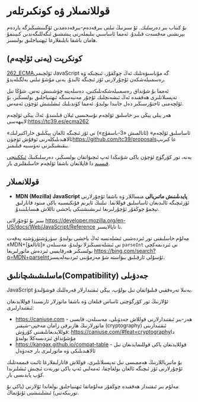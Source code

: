 
# قوللانمىلار ۋە كونكىرتلەر

بۇ كىتاب بىر *دەرسلىك*. ئۇ سىزنىڭ تىلنى بىرقەدەم-بىرقەدەمدىن ئۆگىنىشىڭىزگە ياردەم بېرىشنى مەقسەت قىلىدۇ. ئەمما ئاساسىي بىلىملەرنى پىششىق ئىگەللىگەندىن كىيىنمۇ ھامان باشقا بايلىقلارغا ئېھتىياجلىق بولىسىز.

## كونكرېت (يەنى ئۆلچەم)

؜[262_ECMA](https://www.ecma-international.org/publications/standards/Ecma-262.htm)ئۆلچىمى JavaScript گە مۇناسىۋەتلىك ئەڭ چوڭقۇر، ئىنچىكە ۋە رەسمىيلەشكەن ئۇچۇرلارنى ئۆز ئىچىگە ئالىدۇ. يەنى مۇشۇ تىلنى بەلگىلەيدۇ.

ئەمما بۇ شۇنداق رەسمىيلەشكەنلىكتىن، دەسلەپتە چۈشىنىش تەس. شۇڭا تىل تەپسىلاتلىرى ھەققىدە ئەڭ ئىشەنچلىك ئۇچۇر مەنبەسىگە ئىھتىياجلىق بولسىڭىز، بۇ ئۆلچەمنى ئاختۇرسىڭىز دەل جايىدا بولىدۇ. ئەمما كۈندىلىك ئىشلىتىش ئۈچۈن ئەمەس.

ھەر يىلى يېڭى بىر خاسلىق ئۆلچەم نۇسخىسى ئېلان قىلىنىدۇ. ئەڭ يېڭى ئۆلچەم لايىھەسى:<https://tc39.es/ecma262>

«ئاساسلىق ئۆلچەم» (ئاتالمىش «3-باسقۇچ») نى ئۆز ئىچىگە ئالغان يېڭىلىق خاراكتېرلىك ئالاھىدىلىكلەرنى ئوقۇش ئۈچۈن<https://github.com/tc39/proposals>غا كىرىپ بىقىشىڭىزنى تەۋسىيە قىلىمىز.

يەنە، تور كۆرگۈچ ئۈچۈن ياكى شۇنىڭدا ئەپ ئىچىۋاتقان بولسىڭىز، دەرسلىكنىڭ [ئىككىنچى قىسىم](info:browser-environment) دا قاپلانغان باشقا ئۆلچەم خاسلىقلىرى بار.

## قوللانمىلار

- **MDN (Mozilla) JavaScript پايدىلىنىش ماتىريالى** مىساللار ۋە باشقا ئۇچۇرلارنى ئۆزئىچىگە ئالىدىغان ئاساسلىق قوللانما. تىلنىڭ ئايرىم فۇنكىسىيە ياكى مىتود قاتارلىق تېخمۇ چوڭقۇر ئۇچۇرلىرىغا ئىرىشىشتىكى ياخشى تاللاش ھىسابلىنىدۇ.

سىز بۇ ئۇچۇرلانى <https://developer.mozilla.org/en-US/docs/Web/JavaScript/Reference> تا تاپالايسىز.

مەلۇم خاسلىقنى تور ئىزدەشنى ئىشلەتسە ئەڭ ياخشى بولىدۇ. سۈرۈشتۈرۈشتە پەقەت «MDN+[ئاتالغۇ]» نى ئىشلەتسىڭىزلا بولىدۇ، مەسىلەن `parseInt` نى ئىزدىمەكچى بولسىڭىز ھەرقايسى ئىزدەش ماتورلىرىغا <https://bing.com/search?q=MDN+parseInt>ئۇسۇلى ئارقىلىق بىۋاستە شۇ مەزمۇننى ئىزدىيەلەيسىز.

## ماسلىشىشچانلىق(Compatibility) جەدۋىلى

؜JavaScript يەنىلا تەرەققىي قىلىۋاتقان تىل بولۇپ، يېڭى ئىقتىدارلار قەرەللىك قوشۇلىدۇ.

ئۇلارنىڭ تور كۆرگۈچنى ئاساس قىلغان ۋە باشقا ماتورلار ئارىسىدا قوللايدىغان ئىقتىدارلىرى:

- ؜<https://caniuse.com> - ھەر-بىر ئىقتىدارلارنى قوللاش جەدۋىلى، مەسىلەن، قايسى ماتورلارنىڭ ھازىرقى زامان مەخپى-شېفىر (cryptography) ئىقتىدارىنى قوللايدىغانلىقىنى كۆرۈش: <https://caniuse.com/#feat=cryptography>دا مۇشۇنداق ئىزدىسەكلا بولىدۇ
- ؜<https://kangax.github.io/compat-table> - قوللايدىغان ياكى قوللىمايدىغان تىل ئالاھىدىلىكى ۋە ماتورلىرى بار جەدۋەل

بۇ ماتىرياللارنىڭ ھەممىسى تىل تەپسىلاتلىرى، قوللاش قاتارلىقلارغا ئائىت قىممەتلىك ئۇچۇرلارنى ئۆز ئىچىگە ئالغان بولغاچقا، ئەمەلىي ئەپ ياكى توربەت ئىچىش ئىشلىرىدا كۆپ پايدىسى بار.

مەلۇم بىر ئىقتىدار ھەققىدە چوڭقۇر مەلۇماتقا ئىھتىياجلىق بولغاندا ئۇلارنى (ياكى بۇ توربىكەتنى) ئىشلىتىشنى ئۇنۇتماڭ.
